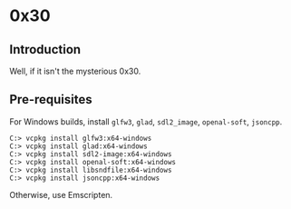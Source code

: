 # 0x30

## Introduction
Well, if it isn't the mysterious 0x30.


## Pre-requisites
For Windows builds, install `glfw3`, `glad`, `sdl2_image`, `openal-soft`, `jsoncpp`.

	C:> vcpkg install glfw3:x64-windows
	C:> vcpkg install glad:x64-windows
	C:> vcpkg install sdl2-image:x64-windows
	C:> vcpkg install openal-soft:x64-windows
	C:> vcpkg install libsndfile:x64-windows
	C:> vcpkg install jsoncpp:x64-windows

Otherwise, use Emscripten.